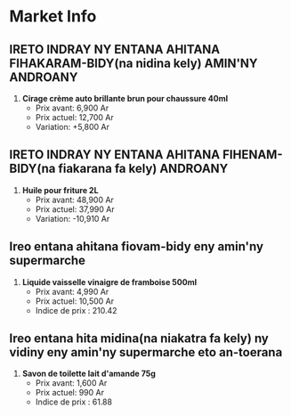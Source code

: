 # Market Info

## IRETO INDRAY NY ENTANA AHITANA FIHAKARAM-BIDY(na nidina kely) AMIN'NY ANDROANY

1. **Cirage crème auto brillante brun pour chaussure 40ml**
   - Prix avant: 6,900 Ar
   - Prix actuel: 12,700 Ar
   - Variation: +5,800 Ar

## IRETO INDRAY NY ENTANA AHITANA FIHENAM-BIDY(na fiakarana fa kely) ANDROANY

1. **Huile pour friture 2L**
   - Prix avant: 48,900 Ar
   - Prix actuel: 37,990 Ar
   - Variation: -10,910 Ar

## Ireo entana ahitana fiovam-bidy eny amin'ny supermarche

1. **Liquide vaisselle vinaigre de framboise 500ml**
   - Prix avant: 4,990 Ar
   - Prix actuel: 10,500 Ar
   - Indice de prix : 210.42

## Ireo entana hita midina(na niakatra fa kely) ny vidiny eny amin'ny supermarche eto an-toerana

1. **Savon de toilette lait d'amande 75g**
   - Prix avant: 1,600 Ar
   - Prix actuel: 990 Ar
   - Indice de prix : 61.88


